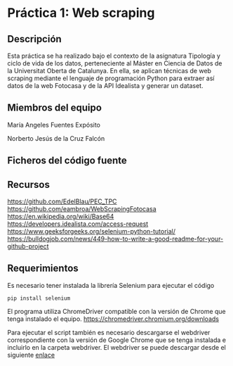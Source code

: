 # Práctica 1: Web scraping
## Descripción
Esta práctica se ha realizado bajo el contexto de la asignatura Tipología y ciclo de vida de los datos, perteneciente al Máster en Ciencia de Datos de la Universitat Oberta de Catalunya. En ella, se aplican técnicas de web scraping mediante el lenguaje de programación Python para extraer así datos de la web Fotocasa y de la API Idealista y generar un dataset.


## Miembros del equipo
María Angeles Fuentes Expósito

Norberto Jesús de la Cruz Falcón
## Ficheros del código fuente

## Recursos
https://github.com/EdelBlau/PEC_TPC
https://github.com/eambroa/WebScrapingFotocasa
https://en.wikipedia.org/wiki/Base64
https://developers.idealista.com/access-request
https://www.geeksforgeeks.org/selenium-python-tutorial/
https://bulldogjob.com/news/449-how-to-write-a-good-readme-for-your-github-project
## Requerimientos
Es necesario tener instalada la librería Selenium para ejecutar el código
```
pip install selenium
```
El programa utiliza ChromeDriver compatible con la versión de Chrome que tenga instalado el equipo.
https://chromedriver.chromium.org/downloads


Para ejecutar el script también es necesario descargarse el webdriver correspondiente con la
versión de Google Chrome que se tenga instalada e incluirlo en la carpeta webdriver. El webdriver
se puede descargar desde el siguiente <a href="https://chromedriver.chromium.org/downloads">enlace</a>

